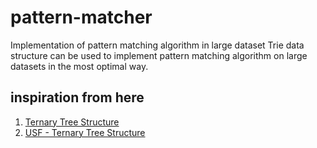 # pattern-matcher
Implementation of pattern matching algorithm in large dataset
Trie data structure can be used to implement pattern matching algorithm on large datasets in the most optimal way. 

## inspiration from here
1. [Ternary Tree Structure](https://www.cs.upc.edu/~ps/downloads/tst/tst.html)
2. [USF - Ternary Tree Structure](https://www.cs.usfca.edu/~galles/visualization/TST.html)
